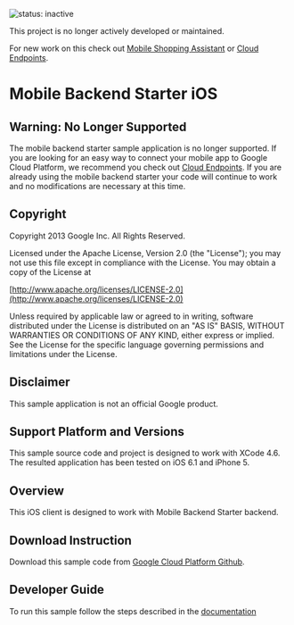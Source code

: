 ![status: inactive](https://img.shields.io/badge/status-inactive-red.svg)

This project is no longer actively developed or maintained.  

For new work on this check out [Mobile Shopping Assistant](https://github.com/GoogleCloudPlatform/MobileShoppingAssistant-sample) or [Cloud Endpoints](https://cloud.google.com/endpoints/).

# Mobile Backend Starter iOS 

## Warning: No Longer Supported

The mobile backend starter sample application is no longer supported.  If you are looking for an easy way to connect your mobile app to Google Cloud Platform, we recommend you check out [Cloud Endpoints](https://cloud.google.com/endpoints/).  If you are already using the mobile backend starter your code will continue to work and no modifications are necessary at this time.

## Copyright
Copyright 2013 Google Inc. All Rights Reserved.

Licensed under the Apache License, Version 2.0 (the "License"); you may not use this file except in compliance with the License. You may obtain a copy of the License at

[http://www.apache.org/licenses/LICENSE-2.0](http://www.apache.org/licenses/LICENSE-2.0)

Unless required by applicable law or agreed to in writing, software distributed under the License is distributed on an "AS IS" BASIS, WITHOUT WARRANTIES OR CONDITIONS OF ANY KIND, either express or implied. See the License for the specific language governing permissions and limitations under the License.

## Disclaimer
This sample application is not an official Google product.

## Support Platform and Versions
This sample source code and project is designed to work with XCode 4.6.  The resulted application has been tested on iOS 6.1 and iPhone 5.

## Overview
This iOS client is designed to work with Mobile Backend Starter backend.

## Download Instruction
Download this sample code from [Google Cloud Platform Github](https://github.com/GoogleCloudPlatform/solutions-mobile-backend-starter-ios-client).

## Developer Guide
To run this sample follow the steps described in the [documentation](https://developers.google.com/cloud/samples/mbs/ios/)
